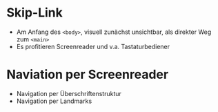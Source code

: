 # Skip-Link

* Am Anfang des `<body>`, visuell zunächst unsichtbar, als direkter Weg zum `<main>`
* Es profitieren Screenreader und v.a. Tastaturbediener

# Naviation per Screenreader

* Navigation per Überschriftenstruktur
* Navigation per Landmarks